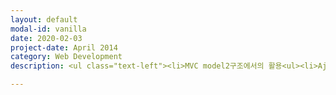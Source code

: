 ```yaml
---
layout: default
modal-id: vanilla
date: 2020-02-03
project-date: April 2014
category: Web Development
description: <ul class="text-left"><li>MVC model2구조에서의 활용<ul><li>Ajax를 활용하여 필요 데이터 수송신<li>JSON을 활용한 데이터 처리<li>정규식을 활용한 폼 무결성 처리<li>다양한 동적 처리(CSS 및 DOM, node접근 등)<li>Oauth 2.0을 활용한 Facbook, Google 회원정보 처리</ul></li><li>현재 공부중인 분야<ul><li>React.js의 활용(React.js를 활용한 사이트 개발중)<li>prototype에 대한 이해와 활용<li>Built-in objects에 대한 이해 및 활용(ex, Array등)<li>화살표함수의 활용<li>rest parameter, spread연산자의 이해<li>Promise를 이용한 콜백구조 해결<li>fetch API를 통한 비동기 통신</li></ul></li></ul>

---
```

